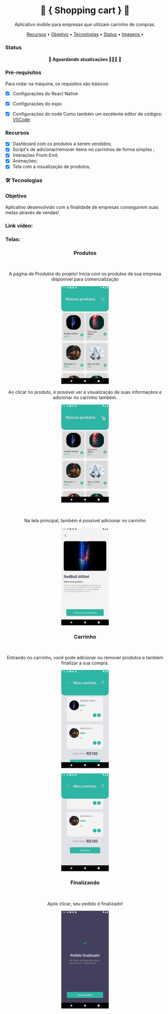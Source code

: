 <h1 align="center"> 🔵 { Shopping cart } 🔵 </h1>
<p align="center">Aplicativo mobile para empresas que utilizam carrinho de compras.</p>

<p align="center">
 <a href="#recursos">Recursos</a> •
  <a href="#objetivo">Objetivo</a> •
 <a href="#tecnologias">Tecnologias</a> • 
 <a href="#status">Status</a> • 
 <a href=#imagens"> Imagens </a> • 
</p>


### Status


<h4 align="center"> 
	🚧 Aguardando atualizações 👨🏻‍🔧 🚧
</h4>



### Pré-requisitos

Para rodar na máquina, os requisitos são básicos: 
- [x] Configurações do React Native
- [x] Configurações do expo
- [x] Configurações do node
Como também um excelente editor de códigos:  [VSCode](https://code.visualstudio.com/)


### Recursos

- [x] Dashboard com os produtos a serem vendidos;
- [x] Script's de adicionar/remover items no carrinhos de forma simples ;
- [x] Interações Front-End;
- [x] Animações;
- [x] Tela com a visualização de produtos;

### 🛠 Tecnologias


### Objetivo

Aplicativo desenvolvido com a finalidade de empresas conseguirem suas metas através de vendas!



### Link vídeo:


### Telas:

<h3 align="center"> Produtos </h3>

<br>

<p align="center"> A página de Produtos do projeto! Inicia com os produtos de sua empresa disponível para comercialização </p>

<div style="width: 150px; height: 40px, padding: 20px, justify-content: center; margin: 0 auto;">

![Screenshot](prints/1.png)

</div>

<p align="center"> Ao clicar no produto, é possível ver a visualização de suas informaçẽos e adicionar no carrinho também. </p>

<div style="width: 150px; height: 40px, padding: 20px, justify-content: center; margin: 0 auto;">

![Screenshot](prints/2.png)

</div>



<br>

<p align="center"> Na tela principal, também é possível adicionar no carrinho </p>

<div style="width: 150px; height: 40px, padding: 20px, justify-content: center; margin: 0 auto;">

![Screenshot](prints/3.png)

</div>

<h3 align="center"> Carrinho </h3>



<br>

<p align="center"> Entrando no carrinho, você pode adicionar ou remover produtos e também finalizar a sua compra. </p>

<div style="width: 150px; height: 40px, padding: 20px, justify-content: center; margin: 0 auto;">

![Screenshot](prints/4.png)

![Screenshot](prints/5.png)

</div>


<h3 align="center"> Finalizando </h3>

<br>

<p align="center"> Após clicar, seu pedido é finalizado! </p>

<div style="width: 150px; height: 40px, padding: 20px, justify-content: center; margin: 0 auto;">

![Screenshot](prints/6.png)

</div>







